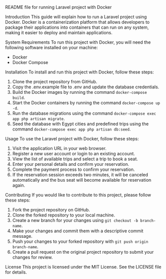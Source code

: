 README file for running Laravel project with Docker

Introduction
This guide will explain how to run a Laravel project using Docker. Docker is a containerization platform that allows developers to package their applications into containers that can run on any system, making it easier to deploy and maintain applications.

System Requirements
To run this project with Docker, you will need the following software installed on your machine:

- Docker
- Docker Compose

Installation
To install and run this project with Docker, follow these steps:

1. Clone the project repository from GitHub.
2. Copy the .env.example file to .env and update the database credentials.
3. Build the Docker images by running the command `docker-compose build`.
4. Start the Docker containers by running the command `docker-compose up -d`.
5. Run the database migrations using the command `docker-compose exec app php artisan migrate`.
6. Seed the database with Egypt cities and predefined trips using the command `docker-compose exec app php artisan db:seed`.

Usage
To use the Laravel project with Docker, follow these steps:

1. Visit the application URL in your web browser.
2. Register a new user account or login to an existing account.
3. View the list of available trips and select a trip to book a seat.
4. Enter your personal details and confirm your reservation.
5. Complete the payment process to confirm your reservation.
6. If the reservation session exceeds two minutes, it will be canceled automatically and the bus seat will become available for reservation again.

Contributing
If you would like to contribute to this project, please follow these steps:

1. Fork the project repository on GitHub.
2. Clone the forked repository to your local machine.
3. Create a new branch for your changes using `git checkout -b branch-name`.
4. Make your changes and commit them with a descriptive commit message.
5. Push your changes to your forked repository with `git push origin branch-name`.
6. Create a pull request on the original project repository to submit your changes for review.

License
This project is licensed under the MIT License. See the LICENSE file for details.